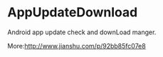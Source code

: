 # AppUpdateDownload
Android app update check and downLoad manger.




More:http://www.jianshu.com/p/92bb85fc07e8
